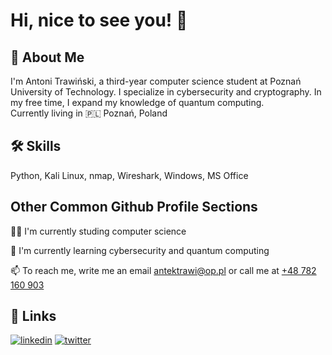 
# Hi, nice to see you! 👋


## 🚀 About Me
I'm Antoni Trawiński, a third-year computer science student at Poznań University of Technology. I specialize in cybersecurity and cryptography. In my free time, I expand my knowledge of quantum computing.\
Currently living in :poland: Poznań, Poland
## 🛠 Skills
Python, Kali Linux, nmap, Wireshark, Windows, MS Office


## Other Common Github Profile Sections
👩‍💻 I'm currently studing computer science

🧠 I'm currently learning cybersecurity and quantum computing

📫 To reach me, write me an email [antektrawi@op.pl](mailto:antektrawi@op.pl) or call me at [+48 782 160 903](tel:+48782160903)


## 🔗 Links
[![linkedin](https://img.shields.io/badge/linkedin-0A66C2?style=for-the-badge&logo=linkedin&logoColor=white)](https://www.linkedin.com/in/antoni-trawiński/)
[![twitter](https://img.shields.io/badge/twitter-1DA1F2?style=for-the-badge&logo=twitter&logoColor=white)](https://x.com/Antosss_)

